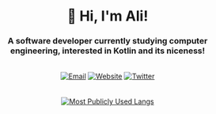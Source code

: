 <h1 align="center">👋 Hi, I'm Ali!</h1>
<h3 align="center">A software developer currently studying computer engineering, interested in Kotlin and its niceness!</h3>

<p align="center">
  <br/>
  <a href="mailto:Me@Yekta.Dev"><img src="https://img.shields.io/badge/Email-me@Yekta.Dev-0194dd?style=flat-square&labelColor=212121" alt="Email"/></a>
  <a href="https://Yekta.Dev"><img src="https://img.shields.io/badge/Website-Yekta.Dev-0194dd?style=flat-square&labelColor=212121" alt="Website"/></a>
  <a href="https://twitter.com/YektaDev"><img src="https://img.shields.io/badge/Twitter-@YektaDev-0194dd?style=flat-square&labelColor=212121" alt="Twitter"/></a>
  <br/><br/><br/>
  <a href="#"><img src="https://github-readme-stats.vercel.app/api/top-langs/?username=YektaDev&theme=algolia&layout=compact&card_width=445&langs_count=10" alt="Most Publicly Used Langs"/></a>
</p>

<!--
  Hmm…
  You seem curious; I like it (+__+)
  Now that you're here, let me show you my logo. It somehow represents the Persian word "یکتا" (Yekta — Meaning unique) symmetrically.
                                                                                         
                @@@@@@@                                           @@@@@@@                
               @@@@@@@@@@@                                     @@@@@@@@@@@               
                 @@@@@@@@@@@@                               @@@@@@@@@@@@                 
                     @@@@@@@@@@@                         @@@@@@@@@@@                     
                       @@@@@@@@@@@                     @@@@@@@@@@@                       
                          @@@@@@@@@@                 @@@@@@@@@@                          
                            @@@@@@@@@@             @@@@@@@@@@                            
                              @@@@@@@@@           @@@@@@@@@                              
                               @@@@@@@@@@       @@@@@@@@@@                               
                                @@@@@@@@@@     @@@@@@@@@@                                
                                 @@@@@@@@@     @@@@@@@@@                                 
                                  @@@@@@@@@   @@@@@@@@@                                  
               @@@                 @@@@@@@@   @@@@@@@@                 @@@               
  @@@@@@    @@@@@@@@@              @@@@@@@@@ @@@@@@@@@              @@@@@@@@@    @@@@@@  
 @@@@@@@@@  @@@@@@@@@@             @@@@@@@@@ @@@@@@@@@             @@@@@@@@@@  @@@@@@@@@ 
  @@@@@@    @@@@@@@@@@            @@@@@@@@@   @@@@@@@@@            @@@@@@@@@@    @@@@@@  
   @@@@@@   @@@@@@@@@@            @@@@@@@@@   @@@@@@@@@            @@@@@@@@@@   @@@@@@   
 @@@@@@@@@   @@@@@@@@@@         @@@@@@@@@@     @@@@@@@@@@         @@@@@@@@@@   @@@@@@@@@ 
   @@@@@@     @@@@@@@@@@@@@@@@@@@@@@@@@@@       @@@@@@@@@@@@@@@@@@@@@@@@@@@     @@@@@@   
               @@@@@@@@@@@@@@@@@@@@@@@@@         @@@@@@@@@@@@@@@@@@@@@@@@@               
                 @@@@@@@@@@@@@@@@@@@@               @@@@@@@@@@@@@@@@@@@@                 
                     @@@@@@@@@@@@                       @@@@@@@@@@@@                     
                                                                                         
-->
